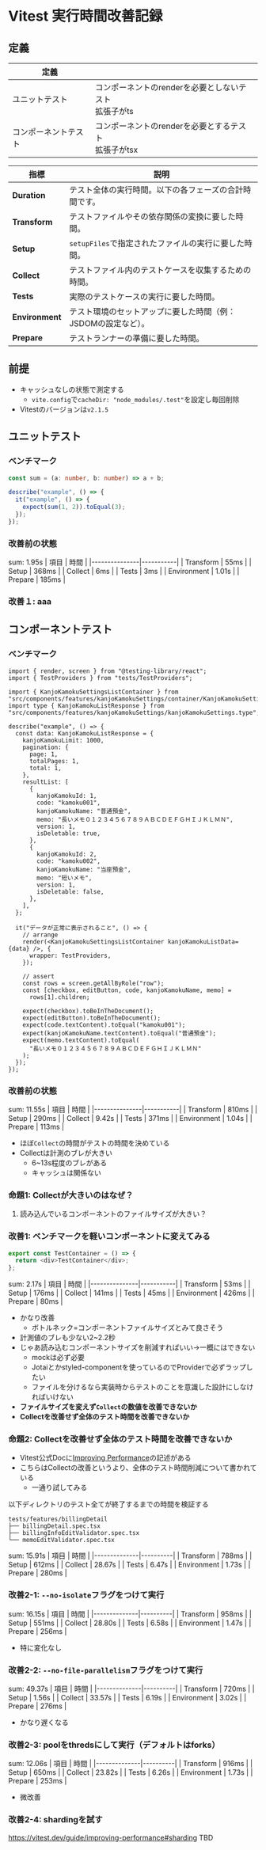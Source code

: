 # Vitest 実行時間改善記録

## 定義

| 定義 |  |
| ---- | ---- |
| ユニットテスト | コンポーネントのrenderを必要としないテスト<br>拡張子がts |
| コンポーネントテスト | コンポーネントのrenderを必要とするテスト<br>拡張子がtsx |

| 指標            | 説明                                                          |
| --------------- | ------------------------------------------------------------- |
| **Duration**    | テスト全体の実行時間。以下の各フェーズの合計時間です。        |
| **Transform**   | テストファイルやその依存関係の変換に要した時間。              |
| **Setup**       | `setupFiles`で指定されたファイルの実行に要した時間。          |
| **Collect**     | テストファイル内のテストケースを収集するための時間。          |
| **Tests**       | 実際のテストケースの実行に要した時間。                        |
| **Environment** | テスト環境のセットアップに要した時間（例：JSDOMの設定など）。 |
| **Prepare**     | テストランナーの準備に要した時間。                            |


## 前提

- キャッシュなしの状態で測定する
  - `vite.config`で`cacheDir: "node_modules/.test"`を設定し毎回削除
- Vitestのバージョンは`v2.1.5`
## ユニットテスト

### ベンチマーク

```ts
const sum = (a: number, b: number) => a + b;

describe("example", () => {
  it("example", () => {
    expect(sum(1, 2)).toEqual(3);
  });
});
```

### 改善前の状態
sum: 1.95s 
| 項目          | 時間      |
|---------------|-----------|
| Transform     | 55ms      |
| Setup         | 368ms     |
| Collect       | 6ms       |
| Tests         | 3ms       |
| Environment   | 1.01s     |
| Prepare       | 185ms     |

### 改善１: aaa

## コンポーネントテスト

### ベンチマーク

```tsx
import { render, screen } from "@testing-library/react";
import { TestProviders } from "tests/TestProviders";

import { KanjoKamokuSettingsListContainer } from "src/components/features/kanjoKamokuSettings/container/KanjoKamokuSettingsListContainer";
import type { KanjoKamokuListResponse } from "src/components/features/kanjoKamokuSettings/kanjoKamokuSettings.type";

describe("example", () => {
  const data: KanjoKamokuListResponse = {
    kanjoKamokuLimit: 1000,
    pagination: {
      page: 1,
      totalPages: 1,
      total: 1,
    },
    resultList: [
      {
        kanjoKamokuId: 1,
        code: "kamoku001",
        kanjoKamokuName: "普通預金",
        memo: "長いメモ０１２３４５６７８９ＡＢＣＤＥＦＧＨＩＪＫＬＭＮ",
        version: 1,
        isDeletable: true,
      },
      {
        kanjoKamokuId: 2,
        code: "kamoku002",
        kanjoKamokuName: "当座預金",
        memo: "短いメモ",
        version: 1,
        isDeletable: false,
      },
    ],
  };

  it("データが正常に表示されること", () => {
    // arrange
    render(<KanjoKamokuSettingsListContainer kanjoKamokuListData={data} />, {
      wrapper: TestProviders,
    });

    // assert
    const rows = screen.getAllByRole("row");
    const [checkbox, editButton, code, kanjoKamokuName, memo] =
      rows[1].children;

    expect(checkbox).toBeInTheDocument();
    expect(editButton).toBeInTheDocument();
    expect(code.textContent).toEqual("kamoku001");
    expect(kanjoKamokuName.textContent).toEqual("普通預金");
    expect(memo.textContent).toEqual(
      "長いメモ０１２３４５６７８９ＡＢＣＤＥＦＧＨＩＪＫＬＭＮ"
    );
  });
});
```

### 改善前の状態
sum: 11.55s
| 項目          | 時間      |
|---------------|-----------|
| Transform     | 810ms     |
| Setup         | 290ms     |
| Collect       | 9.42s     |
| Tests         | 371ms     |
| Environment   | 1.04s     |
| Prepare       | 113ms     |

- ほぼ`Collect`の時間がテストの時間を決めている
- Collectは計測のブレが大きい
  - 6~13s程度のブレがある
  - キャッシュは関係ない

### 命題1: **Collect**が大きいのはなぜ？
1. 読み込んでいるコンポーネントのファイルサイズが大きい？

### 改善1: ベンチマークを軽いコンポーネントに変えてみる

```ts
export const TestContainer = () => {
  return <div>TestContainer</div>;
};
```

sum: 2.17s
| 項目          | 時間      |
|---------------|-----------|
| Transform     | 53ms      |
| Setup         | 176ms     |
| Collect       | 141ms     |
| Tests         | 45ms      |
| Environment   | 426ms     |
| Prepare       | 80ms      |

- かなり改善
  - ボトルネック=コンポーネントファイルサイズとみて良さそう
- 計測値のブレも少ない2~2.2秒
- じゃあ読み込むコンポーネントサイズを削減すればいい→一概にはできない
  - mockは必ず必要
  - Jotaiとかstyled-componentを使っているのでProviderで必ずラップしたい
  - ファイルを分けるなら実装時からテストのことを意識した設計にしなければいけない
- **ファイルサイズを変えず`Collect`の数値を改善できないか**
- **Collectを改善せず全体のテスト時間を改善できないか**

### 命題2: Collectを改善せず全体のテスト時間を改善できないか
- Vitest公式Docに[Improving Performance](https://vitest.dev/guide/improving-performance)の記述がある
- こちらはCollectの改善というより、全体のテスト時間削減について書かれている
  - 一通り試してみる

以下ディレクトリのテスト全てが終了するまでの時間を検証する

```text
tests/features/billingDetail
├── billingDetail.spec.tsx
├── billingInfoEditValidator.spec.tsx
└── memoEditValidator.spec.tsx
```

sum: 15.91s
| 項目         | 時間     |
|--------------|----------|
| Transform    | 788ms    |
| Setup        | 612ms    |
| Collect      | 28.67s   |
| Tests        | 6.47s    |
| Environment  | 1.73s    |
| Prepare      | 280ms    |

### 改善2-1: `--no-isolate`フラグをつけて実行

sum: 16.15s
| 項目         | 時間     |
|--------------|----------|
| Transform    | 958ms    |
| Setup        | 551ms    |
| Collect      | 28.80s   |
| Tests        | 6.58s    |
| Environment  | 1.47s    |
| Prepare      | 256ms    |

- 特に変化なし

### 改善2-2: `--no-file-parallelism`フラグをつけて実行

sum: 49.37s
| 項目         | 時間     |
|--------------|----------|
| Transform    | 720ms    |
| Setup        | 1.56s    |
| Collect      | 33.57s   |
| Tests        | 6.19s    |
| Environment  | 3.02s    |
| Prepare      | 276ms    |

- かなり遅くなる

### 改善2-3: poolをthredsにして実行（デフォルトはforks）

sum: 12.06s
| 項目         | 時間     |
|--------------|----------|
| Transform    | 916ms    |
| Setup        | 650ms    |
| Collect      | 23.82s   |
| Tests        | 6.26s    |
| Environment  | 1.73s    |
| Prepare      | 253ms    |

- 微改善

### 改善2-4: shardingを試す
https://vitest.dev/guide/improving-performance#sharding
TBD
